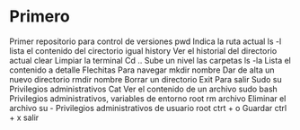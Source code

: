 # Primero
Primer repositorio para control de versiones
pwd		Indica la ruta actual
ls -l 		lista el contenido del cirectorio igual
history 	Ver el historial del directorio actual
clear		Limpiar la terminal
Cd .. 		Sube un nivel las carpetas
ls -la		Lista el contenido a detalle
Flechitas	Para navegar
mkdir nombre	Dar de alta un nuevo directorio
rmdir nombre	Borrar un directorio
Exit		Para salir
Sudo su 	Privilegios administrativos
Cat 		Ver el contenido de un archivo
sudo bash 	Privilegios administrativos, variables de entorno root
rm archivo	Eliminar el archivo
su - 		Privilegios administrativos de usuario root
ctrt + o 	Guardar
ctrl + x	salir	
